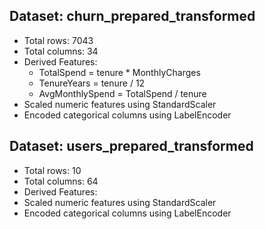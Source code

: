 ## Dataset: churn_prepared_transformed
- Total rows: 7043
- Total columns: 34
- Derived Features:
  - TotalSpend = tenure * MonthlyCharges
  - TenureYears = tenure / 12
  - AvgMonthlySpend = TotalSpend / tenure
- Scaled numeric features using StandardScaler
- Encoded categorical columns using LabelEncoder

## Dataset: users_prepared_transformed
- Total rows: 10
- Total columns: 64
- Derived Features:
- Scaled numeric features using StandardScaler
- Encoded categorical columns using LabelEncoder

